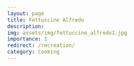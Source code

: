 ```yaml
---
layout: page
title: Fettuccine Alfredo
description:
img: assets/img/fettuccine_alfredo1.jpg
importance: 1
redirect: /recreation/
category: Cooking
---
```

